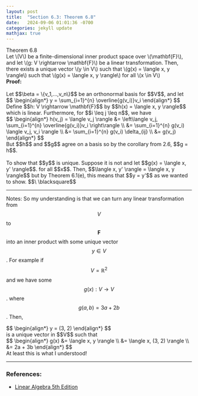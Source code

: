 ```yaml
---
layout: post
title:  "Section 6.3: Theorem 6.8"
date:   2024-09-06 01:01:36 -0700
categories: jekyll update
mathjax: true
---
```

<div class="purdiv">
Theorem 6.8
</div>
<div class="purbdiv">
Let \(V\) be a finite-dimensional inner product space over \(\mathbf{F}\), and let \(g: V \rightarrow \mathbf{F}\) be a linear transformation. Then, there exists a unique vector \(y \in V\) such that \(g(x) = \langle x, y \rangle\) such that \(g(x) = \langle x, y \rangle\) for all \(x \in V\)
</div>
<b>Proof:</b>
<br>
<br>
Let $$\beta = \{v_1,...,v_n\}$$ be an orthonormal basis for $$V$$, and let
<div>
$$
\begin{align*}
y = \sum_{i=1}^{n} \overline{g(v_i)}v_i
\end{align*}
$$
</div>
Define $$h: V \rightarrow \mathbf{F}$$ by $$h(x) = \langle x, y \rangle$$ which is linear. Furthermore, for $$i \leq j \leq n$$, we have
<div>
$$
\begin{align*}
h(v_j) = \langle v_j \rangle &= \left\langle v_j, \sum_{i=1}^{n} \overline{g(v_i)}v_i \right\rangle \\
                             &=  \sum_{i=1}^{n} g(v_i) \langle v_j, v_i \rangle \\
                             &=  \sum_{i=1}^{n} g(v_i) \delta_{ij} \\
							 &= g(v_j)
\end{align*}
$$
</div>
But $$h$$ and $$g$$ agree on a basis so by the corollary from 2.6, $$g = h$$.
<br>
<br>
To show that $$y$$ is unique. Suppose it is not and let $$g(x) = \langle x, y' \rangle$$. for all $$x$$. Then, $$\langle x, y' \rangle = \langle x, y \rangle$$ but by Theorem 6.1(e), this means that $$y = y'$$ as we wanted to show. $$\ \blacksquare$$
<hr>

Notes: So my understanding is that we can turn any linear transformation from $$V$$ to $$\mathbf{F}$$ into an inner product with some unique vector $$y \in V$$. For example if $$V = \mathbb{R}^2$$ and we have some $$g(x): V \rightarrow V$$. where $$g(a,b) = 3a + 2b$$. Then,
<div>
$$
\begin{align*}
y = (3, 2)
\end{align*}
$$
</div>
is a unique vector in $$V$$ such that
<div>
$$
\begin{align*}
g(x) &= \langle x, y \rangle \\
     &= \langle x, (3, 2) \rangle \\
	 &= 2a + 3b
\end{align*}
$$
</div>
At least this is what I understood!
<hr>

<!------------------------------------------------------------------------------------>
<h3>References:</h3>
<ul>
<li><a href="https://www.amazon.com/Linear-Algebra-5th-Stephen-Friedberg/dp/0134860241/ref=tmm_hrd_swatch_0?_encoding=UTF8&qid=&sr=">Linear Algebra 5th Edition</a></li>
</ul>
























